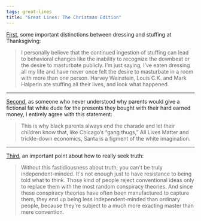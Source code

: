 ```yaml
---
tags: great-lines
title: "Great Lines: The Christmas Edition"
---
```



[First](https://www.theroot.com/the-caucasians-guide-to-thanksgiving-part-2-the-menu-1820676919), some important distinctions between dressing and stuffing at Thanksgiving:

> I  personally believe that the continued ingestion of stuffing can lead to  behavioral changes like the inability to recognize the downbeat or the  desire to masturbate publicly. I’m just saying, I’ve eaten dressing all  my life and have never once felt the desire to masturbate in a room with  more than one person. Harvey Weinstein, Louis C.K. and Mark Halperin  ate stuffing all their lives, and look what happened.

---

[Second](https://www.theroot.com/the-caucasian-s-guide-to-black-christmas-1821454271), as someone who never understood why parents would give a fictional fat white dude for the presents they bought with their hard earned money, I entirely agree with this statement:

> This is why black parents always end the charade and let their children know that, like Chicago’s “gang thugs,” All Lives Matter and trickle-down economics, Santa is a figment of the white imagination.

---
[Third](http://www.paulgraham.com/think.html), an important point about how to really seek truth:

> Without  this fastidiousness about truth, you can't be truly independent-minded.  It's not enough just to have resistance to being told what to think.  Those kind of people reject conventional ideas only to replace them with  the most random conspiracy theories. And since these conspiracy  theories have often been manufactured to capture them, they end up being  less independent-minded than ordinary people, because they're subject  to a much more exacting master than mere convention.